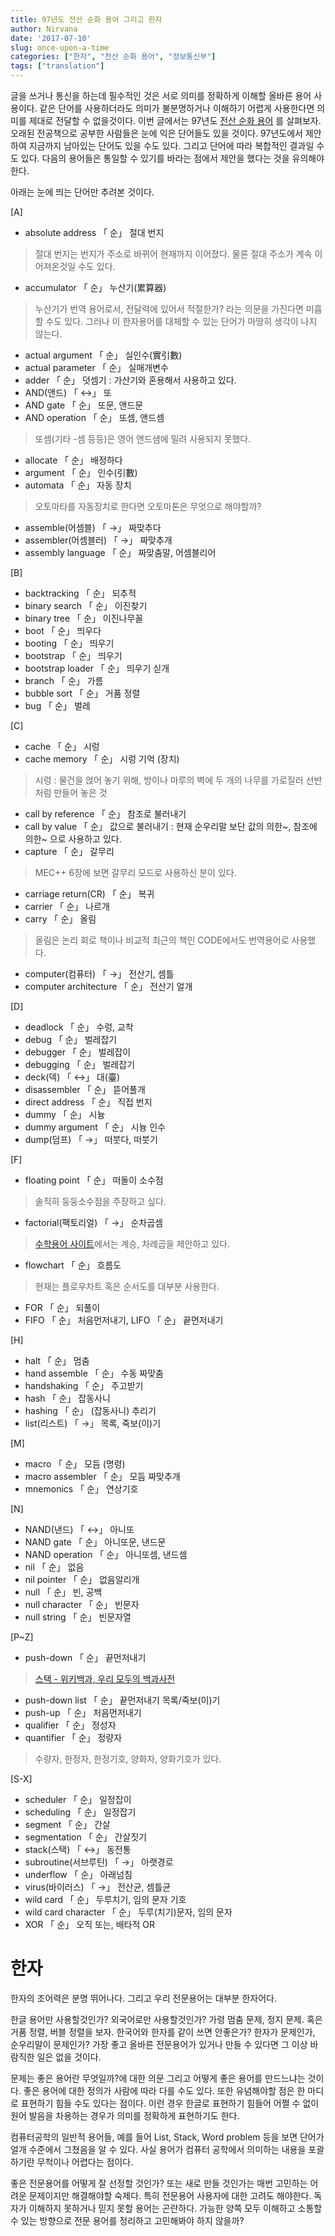 ```yaml
---
title: 97년도 전산 순화 용어 그리고 한자 
author: Nirvana
date: '2017-07-10'
slug: once-upon-a-time
categories: ["한자", "전산 순화 용어", "정보통신부"]
tags: ["translation"]
---
```


글을 쓰거나 통신을 하는데 필수적인 것은 서로 의미를 정확하게 이해할 올바른 용어 사용이다. 같은 단어를 사용하더라도 의미가 불분명하거나 이해하기 어렵게 사용한다면 의미를 제대로 전달할 수 없을것이다. 
이번 글에서는 97년도 [전산 순화 용어](https://wiki.kldp.org/KoreanDoc/html/Translation-KLDP/compword.txt) 를 살펴보자. 오래된 전공책으로 공부한 사람들은 눈에 익은 단어들도 있을 것이다. 97년도에서 제안하여 지금까지 남아있는 단어도 있을 수도 있다. 그리고 단어에 따라 복합적인 결과일 수도 있다. 다음의 용어들은 통일할 수 있기를 바라는 점에서 제안을 했다는 것을 유의해야한다.

아래는 눈에 띄는 단어만 추려본 것이다.

[A]

- absolute address 「 순」 절대 번지 

> 절대 번지는 번지가 주소로 바뀌어 현재까지 이어졌다. 물론 절대 주소가 계속 이어져온것일 수도 있다.

- accumulator 「 순」 누산기(累算器)

> 누산기가 번역 용어로서, 전달력에 있어서 적절한가? 라는 의문을 가진다면 미흡할 수도 있다. 그러나 이 한자용어를 대체할 수 있는 단어가 마땅히 생각이 나지 않는다.

- actual argument 「 순」 실인수(實引數)
- actual parameter 「 순」 실매개변수
- adder 「 순」 덧셈기 : 가산기와 혼용해서 사용하고 있다. 
- AND(앤드) 「 ↔」 또
- AND gate 「 순」 또문, 앤드문
- AND operation 「 순」 또셈, 앤드셈

> 또셈(기타 -셈 등등)은 영어 앤드샘에 밀려 사용되지 못했다. 

- allocate 「 순」 배정하다
- argument 「 순」 인수(引數) 
- automata 「 순」 자동 장치 

> 오토마타를 자동장치로 한다면 오토마톤은 무엇으로 해야할까? 

- assemble(어셈블) 「 →」 짜맞추다
- assembler(어셈블러) 「 →」 짜맞추개
- assembly language 「 순」 짜맞춤말, 어셈블리어

[B]

- backtracking 「 순」 되추적
- binary search 「 순」 이진찾기
- binary tree 「 순」 이진나무꼴
- boot 「 순」 띄우다
- booting 「 순」 띄우기
- bootstrap 「 순」 띄우기
- bootstrap loader 「 순」 띄우기 싣개
- branch 「 순」 가름
- bubble sort 「 순」 거품 정렬
- bug 「 순」 벌레

[C]

- cache 「 순」 시렁
- cache memory 「 순」 시렁 기억 (장치)

> 시렁 : 물건을 얹어 놓기 위해, 방이나 마루의 벽에 두 개의 나무를 가로질러 선반처럼 만들어 놓은 것 

- call by reference 「 순」 참조로 불러내기
- call by value 「 순」 값으로 불러내기 : 현재 순우리말 보단 값의 의한~, 참조에 의한~ 으로 사용하고 있다. 
- capture 「 순」 갈무리 

> MEC++ 6장에 보면 갈무리 모드로 사용하신 분이 있다. 

- carriage return(CR) 「 순」 복귀
- carrier 「 순」 나르개
- carry 「 순」 올림

> 올림은 논리 회로 책이나 비교적 최근의 책인 CODE에서도 번역용어로 사용했다. 

- computer(컴퓨터) 「 →」 전산기, 셈틀
- computer architecture 「 순」 전산기 얼개

[D]

- deadlock 「 순」 수렁, 교착
- debug 「 순」 벌레잡기
- debugger 「 순」 벌레잡이
- debugging 「 순」 벌레잡기 
- deck(덱) 「 ↔」 대(臺)
- disassembler 「 순」 뜯어풀개
- direct address 「 순」 직접 번지
- dummy 「 순」 시늉
- dummy argument 「 순」 시늉 인수
- dump(덤프) 「 →」 떠붓다, 떠붓기

[F]

- floating point 「 순」 떠돌이 소수점 

> 솔직히 둥둥소수점을 주장하고 싶다.  

- factorial(팩토리얼) 「 →」 순차곱셈

> [수학용어 사이트](http://icms.kaist.ac.kr/new_sub05/sub05_04.php)에서는 계승, 차례곱을 제안하고 있다. 

- flowchart 「 순」 흐름도

> 현재는 플로우차트 혹은 순서도를 대부분 사용한다.

- FOR 「 순」 되풀이
- FIFO 「 순」 처음먼저내기, LIFO 「 순」 끝먼저내기

[H]

- halt 「 순」 멈춤 
- hand assemble 「 순」 수동 짜맞춤
- handshaking 「 순」 주고받기
- hash 「 순」 잡동사니
- hashing 「 순」 (잡동사니) 추리기
- list(리스트) 「 →」 목록, 죽보(이)기

[M]

- macro 「 순」 모듬 (명령)
- macro assembler 「 순」 모듬 짜맞추개
- mnemonics 「 순」 연상기호

[N]

- NAND(낸드) 「 ↔」 아니또
- NAND gate 「 순」 아니또문, 낸드문
- NAND operation 「 순」 아니또셈, 낸드셈
- nil 「 순」 없음
- nil pointer 「 순」 없음알리개
- null 「 순」 빈, 공백
- null character 「 순」 빈문자
- null string 「 순」 빈문자열


[P~Z]

- push-down 「 순」 끝먼저내기

> [스택 - 위키백과, 우리 모두의 백과사전](https://ko.wikipedia.org/wiki/%EC%8A%A4%ED%83%9D) 

- push-down list 「 순」 끝먼저내기 목록/죽보(이)기
- push-up 「 순」 처음먼저내기
- qualifier 「 순」 정성자
- quantifier 「 순」 정량자

> 수량자, 한정자, 한정기호, 양화자, 양화기호가 있다.

[S-X]

- scheduler 「 순」 일정잡이
- scheduling 「 순」 일정잡기
- segment 「 순」 간살
- segmentation 「 순」 간살짓기
- stack(스택) 「 ↔」 동전통
- subroutine(서브루틴) 「 →」 아랫경로
- underflow 「 순」 아래넘침
- virus(바이러스) 「 →」 전산균, 셈틀균
- wild card 「 순」 두루치기, 임의 문자 기호
- wild card character 「 순」 두루(치기)문자, 임의 문자
- XOR 「 순」 오직 또는, 배타적 OR


# 한자

한자의 조어력은 분명 뛰어나다. 그리고 우리 전문용어는 대부분 한자어다. 

한글 용어만 사용할것인가? 외국어로만 사용할것인가? 가령 멈춤 문제, 정지 문제. 혹은 거품 정렬, 버블 정렬을 보자. 한국어와 한자를 같이 쓰면 안좋은가? 한자가 문제인가, 순우리말이 문제인가? 가장 좋고 올바른 전문용어가 있거나 만들 수 있다면 그 이상 바람직한 일은 없을 것이다.

문제는 좋은 용어란 무엇일까?에 대한 의문 그리고 어떻게 좋은 용어를 만드느냐는 것이다. 좋은 용어에 대한 정의가 사람에 따라 다를 수도 있다. 또한 유념해야할 점은 한 마디로 표현하기 힘들 수도 있다는 점이다. 이런 경우 한글로 표현하기 힘들어 어쩔 수 없이 원어 발음을 차용하는 경우가 의미를 정확하게 표현하기도 한다. 

컴퓨터공학의 일반적 용어들, 예를 들어 List, Stack, Word problem 등을 보면 단어가 얼개 수준에서 그쳤음을 알 수 있다. 사실 용어가 컴퓨터 공학에서 의미하는 내용을 포괄하기란 무척이나 어렵다는 점이다. 

좋은 전문용어를 어떻게 잘 선정할 것인가? 또는 새로 만들 것인가는 매번 고민하는 어려운 문제이지만 해결해야할 숙제다. 특히 전문용어 사용자에 대한 고려도 해야한다. 독자가 이해하지 못하거나 믿지 못할 용어는 곤란하다. 가능한 양쪽 모두 이해하고 소통할 수 있는 방향으로 전문 용어를 정리하고 고민해봐야 하지 않을까?
